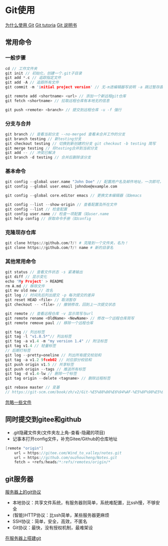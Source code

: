 # Git使用

[为什么使用 Git](https://csdiy.wiki/%E5%BF%85%E5%AD%A6%E5%B7%A5%E5%85%B7/Git/)
[Git tutoria](https://missing.csail.mit.edu/2020/version-control/)
[Git 说明书](https://git-scm.com/book/zh/v2)

## 常用命令

### 一般步骤

```C++
cd // 工作文件夹
git init // 初始化，创建一个.git子目录
git add *.c // 追踪指定文件
git add -A // 追踪所有文件
git commit -m 'initial project version' // 无-m进编辑器写说明 -a 跳过暂存直接提交 --amend 重新提交

git remote add <shortname> <url> // 添加一个新远程git仓库
git fetch <shortname> // 拉取远程仓库有本地无的信息

git push <remote> <branch> // 提交到远程仓库 -u -f 强行
```

### 分支与合并

```C
git branch // 查看当前分支 --no-merged 查看未合并工作的分支
git branch testing // 新testing分支
git checkout testing // 切换到新创建的分支 git checkout -b testing 简写
git merge testing // 将testing合并到当前分支
git add -- // 冲突已解决
git branch -d testing // 合并后删除该分支
```

### 基本命令

```C
git config --global user.name "John Doe" // 配置用户名及邮件地址，一次即可，对特定项目使用不同地址，去掉--global
git config --global user.email johndoe@example.com

git config --global core.editor emacs // 更换文本编辑器（如emacs

git config --list --show-origin // 查看配置及所在文件
git config --list // 检查配置
git config user.name // 检查一项配置（如user.name
git help config // 获取命令手册（如config
```

### 克隆现存仓库

```python
git clone https://github.com/?/! # 克隆到一个文件夹，名为！
git clone https://github.com/?/! name # 新的目录名

```

### 其他常用命令

```C
git status // 查看文件状态 -s 紧凑输出
git diff // 显示变化
echo 'My Project' > README
rm A.md // 移除文件
git mv old new // 改名
git log // 时间先后列出提交 -p 每次提交的差异
git reset HEAD <file> // 取消暂存
git checkout -- <file> // 撤销修改，回到上一次提交状态

git remote // 查看远程仓库 -v 显示简写与url
git remote rename <OldName> <NewName> // 修改一个远程仓库简写
git remote remove paul // 移除一个远程仓库

git tag // 列出标签
git tag -l "v1.8.5*"// 列出标签
git tag -a v1.4 -m "my version 1.4" // 附注标签
git tag v1.4 // 轻量标签
// 后期打标签
git log --pretty=oneline // 列出所有提交校验和
git tag -a v1.2 9fceb02 // 对应部分校验和
git push origin v1.5 // 共享标签
git push origin --tags // 推送所有标签
git tag -d v1.4-lw // 删除一个标签
git tag origin --delete <tagname> // 删除远程标签

git rebase master // 变基
// https://git-scm.com/book/zh/v2/Git-%E5%88%86%E6%94%AF-%E5%8F%98%E5%9F%BA

```

[忽略一些文件](https://git-scm.com/book/zh/v2/Git-%E5%9F%BA%E7%A1%80-%E8%AE%B0%E5%BD%95%E6%AF%8F%E6%AC%A1%E6%9B%B4%E6%96%B0%E5%88%B0%E4%BB%93%E5%BA%93)

## 同时提交到gitee和github

- .git隐藏文件夹(文件夹左上角-查看-隐藏的项目)
- 记事本打开config文件，补充Gitee/Github的仓库地址

```C
[remote "origin"]
	url = https://gitee.com/Wind_to_valley/notes.git
	url = https://github.com/ouzhoucheng/Notes.git
	fetch = +refs/heads/*:refs/remotes/origin/*
```

## git服务器

[服务器上的git协议](https://git-scm.com/book/zh/v2/%E6%9C%8D%E5%8A%A1%E5%99%A8%E4%B8%8A%E7%9A%84-Git-%E5%8D%8F%E8%AE%AE)

- 本地协议：共享文件系统，有服务器则简单，系统难配置，比ssh慢，不够安全
- (智能)HTTP协议：比ssh简单，某些服务器更麻烦
- SSH协议：简单，安全，高效，不匿名
- Git协议：最快，没有授权机制，最难架设

[在服务器上搭建git](https://git-scm.com/book/zh/v2/%E6%9C%8D%E5%8A%A1%E5%99%A8%E4%B8%8A%E7%9A%84-Git-%E5%9C%A8%E6%9C%8D%E5%8A%A1%E5%99%A8%E4%B8%8A%E6%90%AD%E5%BB%BA-Git)
